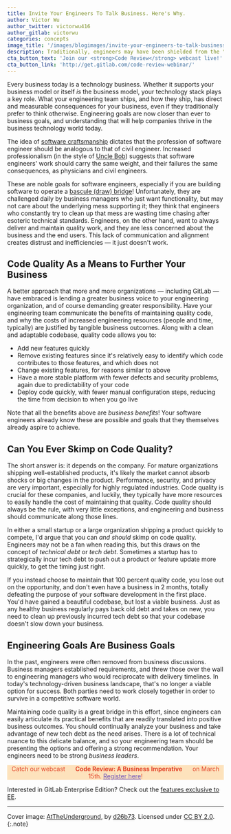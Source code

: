 ```yaml
---
title: Invite Your Engineers To Talk Business. Here's Why.
author: Victor Wu
author_twitter: victorwu416
author_gitlab: victorwu
categories: concepts
image_title: '/images/blogimages/invite-your-engineers-to-talk-business-heres-why.jpg'
description: Traditionally, engineers may have been shielded from the "business parts" of the organization. In today's technology landscape, that's no longer a viable option.
cta_button_text: 'Join our <strong>Code Review</strong> webcast live!'
cta_button_link: 'http://get.gitlab.com/code-review-webinar/'
---
```


Every business today is a technology business. Whether it supports your business model or itself _is_ the business model, your technology stack plays a key role. What your engineering team ships, and how they ship, has direct and measurable consequences for your business, even if they traditionally prefer to think otherwise. Engineering goals are now closer than ever to business goals, and understanding that will help companies thrive in the business technology world today. 

<!-- more -->

The idea of [software craftsmanship](https://en.wikipedia.org/wiki/Software_craftsmanship) dictates that the profession of software engineer should be analogous to that of civil engineer. Increased professionalism (in the style of [Uncle Bob](https://en.wikipedia.org/wiki/Robert_Cecil_Martin)) suggests that software engineers' work should carry the same weight, and their failures the same consequences, as physicians and civil engineers. 

These are noble goals for software engineers, especially if you are building software to operate a [bascule (draw) bridge](https://en.wikipedia.org/wiki/Bascule_bridge)! Unfortunately, they are challenged daily by business managers who just want functionality, but may not care about the underlying mess supporting it; they think that engineers who constantly try to clean up that mess are wasting time chasing after esoteric technical standards. Engineers, on the other hand, want to always deliver and maintain quality work, and they are less concerned about the business and the end users. This lack of communication and alignment creates distrust and inefficiencies — it just doesn't work. 

## Code Quality As a Means to Further Your Business

A better approach that more and more organizations — including GitLab — have embraced is lending a greater business voice to your engineering organization, and of course demanding greater responsibility. Have your engineering team communicate the benefits of maintaining quality code, and why the costs of increased engineering resources (people and time, typically) are justified by tangible business outcomes. Along with a clean and adaptable codebase, quality code allows you to:

* Add new features quickly
* Remove existing features since it's relatively easy to identify which code contributes to those features, and which does not
* Change existing features, for reasons similar to above
* Have a more stable platform with fewer defects and security problems, again due to predictability of your code
* Deploy code quickly, with fewer manual configuration steps, reducing the time from decision to when you go live

Note that all the benefits above are _business benefits_! Your software engineers already know these are possible and goals that they themselves already aspire to achieve. 

## Can You Ever Skimp on Code Quality?

The short answer is: it depends on the company. For mature organizations shipping well-established products, it's likely the market cannot absorb shocks or big changes in the product. Performance, security, and privacy are very important, especially for highly regulated industries. Code quality is crucial for these companies, and luckily, they typically have more resources to easily handle the cost of maintaining that quality. Code quality should always be the rule, with very little exceptions, and engineering and business should communicate along those lines.

In either a small startup or a large organization shipping a product quickly to compete, I'd argue that you can _and should_ skimp on code quality. Engineers may not be a fan when reading this, but this draws on the concept of _technical debt_ or _tech debt_. Sometimes a startup has to strategically incur tech debt to push out a product or feature update more quickly, to get the timing just right. 

If you instead choose to maintain that 100 percent quality code, you lose out on the opportunity, and don't even have a business in 2 months, totally defeating the purpose of your software development in the first place. You'd have gained a beautiful codebase, but lost a viable business. Just as any healthy business regularly pays back old debt and takes on new, you need to clean up previously incurred tech debt so that your codebase doesn't slow down your business. 

## Engineering Goals Are Business Goals

In the past, engineers were often removed from business discussions. Business managers established requirements, and threw those over the wall to engineering managers who would reciprocate with delivery timelines. In today's technology-driven business landscape, that's no longer a viable option for success. Both parties need to work closely together in order to survive in a competitive software world. 

Maintaining code quality is a great bridge in this effort, since engineers can easily articulate its practical benefits that are readily translated into positive business outcomes. You should continually analyze your business and take advantage of new tech debt as the need arises. There is a lot of technical nuance to this delicate balance, and so your engineering team should be presenting the options and offering a strong recommendation. Your engineers need to be strong _business leaders_.

<p class="alert alert-orange" style="background-color: rgba(252,163,38,.3); border-color: rgba(252,163,38,.3); color: rgb(226,67,41) !important; text-align: center;">Catch our webcast &nbsp;&nbsp;<i class="fa fa-gitlab" style="color:rgb(107,79,187); font-size:.85em" aria-hidden="true"></i> &nbsp;&nbsp;<strong>Code Review: A Business Imperative</strong> &nbsp;&nbsp;<i class="fa fa-gitlab" style="color:rgb(107,79,187); font-size:.85em" aria-hidden="true"></i> &nbsp;&nbsp;on March 15th. <a style="color: rgb(107,79,187);" href="http://get.gitlab.com/code-review-webinar/">Register here</a>!</p>

Interested in GitLab Enterprise Edition? Check out the [features exclusive to
EE](https://about.gitlab.com/gitlab-ee/).

----

Cover image: [AtTheUnderground](https://www.flickr.com/photos/draganbrankovic/14469494828/), by [d26b73](https://www.flickr.com/photos/draganbrankovic/). Licensed under [CC BY 2.0](https://creativecommons.org/licenses/by/2.0/legalcode).
{:.note}

